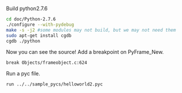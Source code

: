 Build python2.7.6
```bash
cd doc/Python-2.7.6
./configure --with-pydebug
make -s -j2 #some modules may not build, but we may not need them
sudo apt-get install cgdb
cgdb ./python
```
Now you can see the source!
Add a breakpoint on PyFrame_New.
```
break Objects/frameobject.c:624
```
Run a pyc file.
```
run ../../sample_pycs/helloworld2.pyc
```
